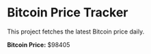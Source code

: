# Bitcoin Price Tracker

This project fetches the latest Bitcoin price daily.

**Bitcoin Price:** $98405
